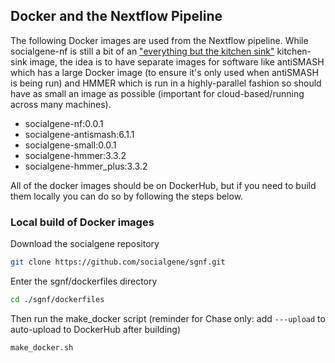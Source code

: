 
## Docker and the Nextflow Pipeline

The following Docker images are used from the Nextflow pipeline. While socialgene-nf is still a bit of an ["everything but the kitchen sink"](https://dictionary.cambridge.org/us/dictionary/english/everything-but-the-kitchen-sink)  kitchen-sink image, the idea is to have separate images for software like antiSMASH which has a large Docker image (to ensure it's only used when antiSMASH is being run) and HMMER which is run in a highly-parallel fashion so should have as small an image as possible (important for cloud-based/running across many machines).

- socialgene-nf:0.0.1
- socialgene-antismash:6.1.1
- socialgene-small:0.0.1
- socialgene-hmmer:3.3.2
- socialgene-hmmer_plus:3.3.2

All of the docker images should be on DockerHub, but if you need to build them locally you can do so by following the steps below.

### Local build of Docker images

Download the socialgene repository

```bash
git clone https://github.com/socialgene/sgnf.git
```

Enter the sgnf/dockerfiles directory

```bash
cd ./sgnf/dockerfiles
```

Then run the make_docker script (reminder for Chase only: add `---upload` to auto-upload to DockerHub after building)

```bash
make_docker.sh 
```
